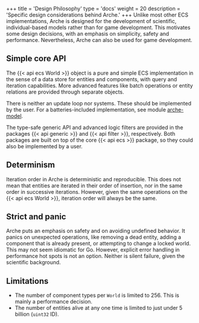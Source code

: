 +++
title = 'Design Philosophy'
type = 'docs'
weight = 20
description = 'Specific design considerations behind Arche.'
+++
Unlike most other ECS implementations, Arche is designed for the development of scientific,
individual-based models rather than for game development.
This motivates some design decisions, with an emphasis on simplicity, safety and performance.
Nevertheless, Arche can also be used for game development.

## Simple core API

The {{< api ecs World >}} object is a pure and simple ECS implementation in the sense of a data store
for entities and components, with query and iteration capabilities.
More advanced features like batch operations or entity relations are provided through separate objects.

There is neither an update loop nor systems.
These should be implemented by the user.
For a batteries-included implementation, see module [arche-model](https://github.com/mlange-42/arche-model).

The type-safe generic API and advanced logic filters are provided in the packages
{{< api generic >}} and {{< api filter >}}, respectively.
Both packages are built on top of the core {{< api ecs >}} package, so they could also be implemented by a user.

## Determinism

Iteration order in Arche is deterministic and reproducible.
This does not mean that entities are iterated in their order of insertion, nor in the same order in successive iterations.
However, given the same operations on the {{< api ecs World >}}, iteration order will always be the same.

## Strict and panic

Arche puts an emphasis on safety and on avoiding undefined behavior.
It panics on unexpected operations, like removing a dead entity,
adding a component that is already present, or attempting to change a locked world.
This may not seem idiomatic for Go.
However, explicit error handling in performance hot spots is not an option.
Neither is silent failure, given the scientific background.

## Limitations

* The number of component types per `World` is limited to 256. This is mainly a performance decision.
* The number of entities alive at any one time is limited to just under 5 billion (`uint32` ID).
